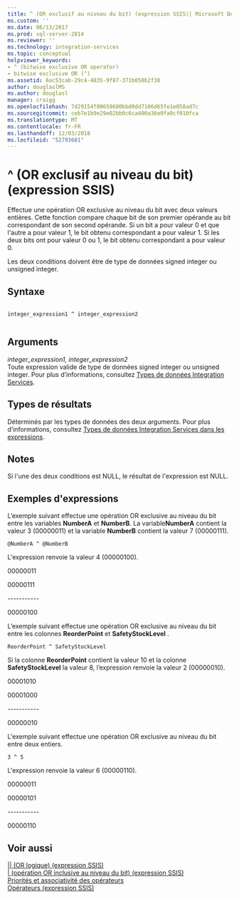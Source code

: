 ```yaml
---
title: ^ (OR exclusif au niveau du bit) (expression SSIS)| Microsoft Docs
ms.custom: ''
ms.date: 06/13/2017
ms.prod: sql-server-2014
ms.reviewer: ''
ms.technology: integration-services
ms.topic: conceptual
helpviewer_keywords:
- ^ (bitwise exclusive OR operator)
- bitwise exclusive OR (^)
ms.assetid: 6ac53cab-29c4-4835-9f87-371b058b2f38
author: douglaslMS
ms.author: douglasl
manager: craigg
ms.openlocfilehash: 7d29154f00659680bbd0dd7106d65fe1e058ad7c
ms.sourcegitcommit: ceb7e1b9e29e02bb0c6ca400a36e0fa9cf010fca
ms.translationtype: MT
ms.contentlocale: fr-FR
ms.lasthandoff: 12/03/2018
ms.locfileid: "52793601"
---
```

# <a name="-bitwise-exclusive-or-ssis-expression"></a>^ (OR exclusif au niveau du bit) (expression SSIS)
  Effectue une opération OR exclusive au niveau du bit avec deux valeurs entières. Cette fonction compare chaque bit de son premier opérande au bit correspondant de son second opérande. Si un bit a pour valeur 0 et que l'autre a pour valeur 1, le bit obtenu correspondant a pour valeur 1. Si les deux bits ont pour valeur 0 ou 1, le bit obtenu correspondant a pour valeur 0.  
  
 Les deux conditions doivent être de type de données signed integer ou unsigned integer.  
  
## <a name="syntax"></a>Syntaxe  
  
```  
  
integer_expression1 ^ integer_expression2  
  
```  
  
## <a name="arguments"></a>Arguments  
 *integer_expression1, integer_expression2*  
 Toute expression valide de type de données signed integer ou unsigned integer. Pour plus d’informations, consultez [Types de données Integration Services](../data-flow/integration-services-data-types.md).  
  
## <a name="result-types"></a>Types de résultats  
 Déterminés par les types de données des deux arguments. Pour plus d’informations, consultez [Types de données Integration Services dans les expressions](integration-services-data-types-in-expressions.md).  
  
## <a name="remarks"></a>Notes  
 Si l'une des deux conditions est NULL, le résultat de l'expression est NULL.  
  
## <a name="expression-examples"></a>Exemples d'expressions  
 L’exemple suivant effectue une opération OR exclusive au niveau du bit entre les variables **NumberA** et **NumberB**. La variable**NumberA** contient la valeur 3 (00000011) et la variable **NumberB** contient la valeur 7 (00000111).  
  
```  
@NumberA ^ @NumberB  
```  
  
 L'expression renvoie la valeur 4 (00000100).  
  
 00000011  
  
 00000111  
  
 ----------\-  
  
 00000100  
  
 L’exemple suivant effectue une opération OR exclusive au niveau du bit entre les colonnes **ReorderPoint** et **SafetyStockLevel** .  
  
```  
ReorderPoint ^ SafetyStockLevel  
```  
  
 Si la colonne **ReorderPoint** contient la valeur 10 et la colonne **SafetyStockLevel** la valeur 8, l’expression renvoie la valeur 2 (00000010).  
  
 00001010  
  
 00001000  
  
 ----------\-  
  
 00000010  
  
 L'exemple suivant effectue une opération OR exclusive au niveau du bit entre deux entiers.  
  
```  
3 ^ 5   
```  
  
 L'expression renvoie la valeur 6 (00000110).  
  
 00000011  
  
 00000101  
  
 ----------\-  
  
 00000110  
  
## <a name="see-also"></a>Voir aussi  
 [&#124;&#124; &#40;OR logique&#41; &#40;expression SSIS&#41;](logical-or-ssis-expression.md)   
 [&#124; &#40;opération OR inclusive au niveau du bit&#41; &#40;expression SSIS&#41;](bitwise-inclusive-or-ssis-expression.md)   
 [Priorités et associativité des opérateurs](operator-precedence-and-associativity.md)   
 [Opérateurs &#40;expression SSIS&#41;](operators-ssis-expression.md)  
  
  
